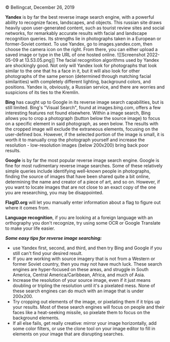 © Bellingcat, December 26, 2019

**Yandex** is by far the best reverse image search engine, with a powerful ability to recognize faces, landscapes, and objects. This russian site draws heavily upon user-generated content, such as tourist review sites and social networks, for remarkably accurate results with facial and landscape recognition queries.
Its strengths lie in photographs taken in a European or former-Soviet context. 
To use Yandex, go to images.yandex.com, then choose the camera icon on the right. From there, you can either upload a saved image or type in the URL of one hosted online.
![[Screenshot 2022-05-09 at 13.53.05.png]]
The facial recognition algorithms used by Yandex are shockingly good. Not only will Yandex look for photographs that look similar to the one that hs a face in it, but it will also look for other photographs of the same person (determined through matching facial similarities) with completely different lighting, background colors, and positions.
Yandex is, obviously, a Russian service, and there are worries and suspicions of its ties to the Kremlin. 

**Bing** has caught up to Google in its reverse image search capabilities, but is still limited. Bing's "Visual Search", found at images.bing.com, offers a few interesting features not found elsewhere.
Within a image search, Bing allows you to crop a photograph (button below the source image) to focus on a specific element in said photograph, as seen below. The results with the cropped image will exclude the extraneous elements, focusing on the user-defined box. However, if the selected portion of the image is small, it is worth it to manually crop the photograph yourself and increase the resolution - low-resolution images (below 200x200) bring back poor results.

**Google** is by far the most popular reverse image search engine. Google is fine for most rudimentary reverse image searches. Some of these relatively simple queries include identifying well-known people in photographs, finding the source of images that have been shared quite a bit online, determining the name and creator of a piece of art, and so on. However, if you want to locate images that are not close to an exact copy of the one you are researching, you may be disappointed.

**FlagID.org** will let you manually enter information about a flag to figure out where it comes from.

**Language recognition**, if you are looking at a foreign language with an orthography you don't recognize, try using some OCR or Google Translate to make your life easier. 

**_Some easy tips for reverse image searching:_**
- use Yandex first, second, and third, and then try Bing and Google if you still can't find your desired result.
- If you are working with source imagery that is not from a Western or former Soviet country, then you may not have much luck. These search engines are hyper-focused on these areas, and struggle in South America, Central America/Caribbean, Africa, and much of Asia.
- Increase the resolution of your source image, even if it just means doubling or tripling the resolution until it's a pixelated mess. None of these search engines can do much with an image that is under 200x200.
- Try cropping out elements of the image, or pixelating them if it trips up your results. Most of these search engines will focus on people and their faces like a heat-seeking missile, so pixelate them to focus on the background elements.
- If all else fails, get really creative: mirror your image horizontally, add some color filters, or use the clone tool on your image editor to fill in elements on your image that are disrupting searches. 